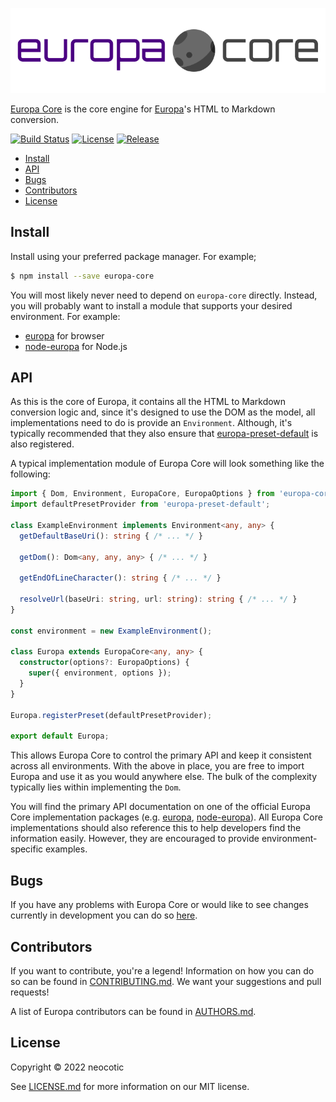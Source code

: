 ![Europa Core](https://raw.githubusercontent.com/neocotic/europa-branding/main/assets/banner/europa-core/europa-core-banner-742x200.png)

[Europa Core](https://github.com/neocotic/europa/tree/main/packages/europa-core) is the core engine for
[Europa](https://github.com/neocotic/europa)'s HTML to Markdown conversion.

[![Build Status](https://img.shields.io/github/workflow/status/neocotic/europa/CI/main?style=flat-square)](https://github.com/neocotic/europa/actions/workflows/ci.yml)
[![License](https://img.shields.io/npm/l/europa-core.svg?style=flat-square)](https://github.com/neocotic/europa/raw/main/packages/europa-core/LICENSE.md)
[![Release](https://img.shields.io/npm/v/europa-core.svg?style=flat-square)](https://npmjs.com/package/europa-core)

* [Install](#install)
* [API](#api)
* [Bugs](#bugs)
* [Contributors](#contributors)
* [License](#license)

## Install

Install using your preferred package manager. For example;

``` bash
$ npm install --save europa-core
```

You will most likely never need to depend on `europa-core` directly. Instead, you will probably want to install a module
that supports your desired environment. For example:

* [europa](https://github.com/neocotic/europa/tree/main/packages/europa) for browser
* [node-europa](https://github.com/neocotic/europa/tree/main/packages/node-europa) for Node.js

## API

As this is the core of Europa, it contains all the HTML to Markdown conversion logic and, since it's designed to use the
DOM as the model, all implementations need to do is provide an `Environment`. Although, it's typically recommended that
they also ensure that
[europa-preset-default](https://github.com/neocotic/europa/tree/main/packages/europa-preset-default) is also registered.

A typical implementation module of Europa Core will look something like the following:

``` typescript
import { Dom, Environment, EuropaCore, EuropaOptions } from 'europa-core';
import defaultPresetProvider from 'europa-preset-default';

class ExampleEnvironment implements Environment<any, any> {
  getDefaultBaseUri(): string { /* ... */ }

  getDom(): Dom<any, any, any> { /* ... */ }

  getEndOfLineCharacter(): string { /* ... */ }

  resolveUrl(baseUri: string, url: string): string { /* ... */ }
}

const environment = new ExampleEnvironment();

class Europa extends EuropaCore<any, any> {
  constructor(options?: EuropaOptions) {
    super({ environment, options });
  }
}

Europa.registerPreset(defaultPresetProvider);

export default Europa;
```

This allows Europa Core to control the primary API and keep it consistent across all environments. With the above in
place, you are free to import Europa and use it as you would anywhere else. The bulk of the complexity typically lies
within implementing the `Dom`.

You will find the primary API documentation on one of the official Europa Core implementation packages (e.g.
[europa](https://github.com/neocotic/europa/tree/main/packages/europa),
[node-europa](https://github.com/neocotic/europa/tree/main/packages/node-europa)). All Europa Core implementations
should also reference this to help developers find the information easily. However, they are encouraged to provide
environment-specific examples.

## Bugs

If you have any problems with Europa Core or would like to see changes currently in development you can do so
[here](https://github.com/neocotic/europa/issues).

## Contributors

If you want to contribute, you're a legend! Information on how you can do so can be found in
[CONTRIBUTING.md](https://github.com/neocotic/europa/blob/main/CONTRIBUTING.md). We want your suggestions and pull
requests!

A list of Europa contributors can be found in [AUTHORS.md](https://github.com/neocotic/europa/blob/main/AUTHORS.md).

## License

Copyright © 2022 neocotic

See [LICENSE.md](https://github.com/neocotic/europa/raw/main/packages/europa-core/LICENSE.md) for more information on
our MIT license.
